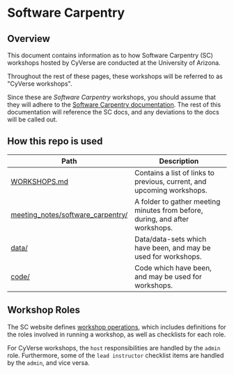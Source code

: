 # Software Carpentry
## Overview
This document contains information as to how Software Carpentry (SC) workshops 
hosted by CyVerse are conducted at the University of Arizona.

Throughout the rest of these pages, these workshops will be referred to as
"CyVerse workshops".

Since these are _Software Carpentry_ workshops, you should assume that they
will adhere to the [Software Carpentry documentation][sc]. The rest of this
documentation will reference the SC docs, and any deviations to the docs will
be called out.

## How this repo is used

| Path                                | Description                                                                                                     |
| ----------------------------------- | --------------------------------------------------------------------------------------------------------------- |
| [WORKSHOPS.md](WORKSHOPS.md)                                           | Contains a list of links to previous, current, and upcoming workshops.       |
| [meeting_notes/software_carpentry/](meeting_notes/software_carpentry/) | A folder to gather meeting minutes from before, during, and after workshops. |
| [data/](data/)                                                         | Data/data-sets which have been, and may be used for workshops. |
| [code/](code/)                                                         | Code which have been, and may be used for workshops. |

## Workshop Roles
The SC website defines [workshop operations], which includes definitions for
the roles involved in running a workshop, as well as checklists for each role. 

For CyVerse workshops, the `host` responsibilities are handled by the `admin` role. 
Furthermore, some of the `lead instructor` checklist items are handled by the 
`admin`, and vice versa.




[sc]: http://software-carpentry.org/
[workshop operations]: http://software-carpentry.org/workshops/operations/
